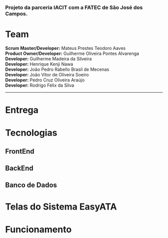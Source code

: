 ### Projeto da parceria IACIT com a FATEC de São José dos Campos. 


# Team
**Scrum Master/Developer:** Mateus Prestes Teodoro Aaves   
**Product Owner/Developer:** Guilherme Oliveira Pontes Alvarenga  
**Developer:** Guilherme Madeira da Silveira  
**Developer:** Henrique Kenji Nawa  
**Developer:** João Pedro Rabello Brasil de Mecenas</br>
**Developer:** João Vitor de Oliveira Soeiro</br>
**Developer:** Pedro Cruz Oliveira Araújo</br>
**Developer:** Rodrigo Félix da Silva 

<hr>

# Entrega

# Tecnologias
## FrontEnd

## BackEnd

## Banco de Dados 

# Telas do Sistema EasyATA


# Funcionamento 
